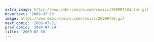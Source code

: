 ```yaml
---
extra_image: https://www.smbc-comics.com/comics/20090730after.gif
hovertext: '2009-07-30'
image: https://www.smbc-comics.com/comics/20090730.gif
next_comic: '2009-07-31'
prev_comic: '2009-07-29'
title: '2009-07-30'
---
```


